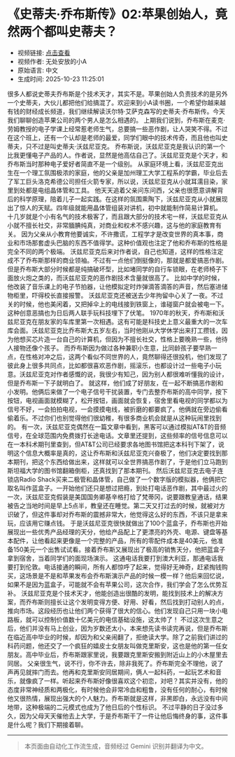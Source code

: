 # 《史蒂夫·乔布斯传》02:苹果创始人，竟然两个都叫史蒂夫？

- 视频链接: [点击查看](https://www.bilibili.com/video/BV1HpHWz3EFV/)
- 视频作者: 无处安放的小A
- 原始语言: 中文
- 生成时间: 2025-10-23 11:25:01

很多人都说史蒂夫乔布斯是个技术天才，其实不是。苹果创始人负责技术的是另外一个史蒂夫，大伙儿都把他们给搞混了。欢迎来到小A读书圈，一个希望你越来越有钱的财经成长频道，我们继续解读沃尔特·艾萨克森写的史蒂夫·乔布斯传。今天我们聊聊创造苹果公司的两个男人是怎么相遇的。
上期我们说到，乔布斯在麦克·劳姆教授的电子学课上经常惹老师生气，总要搞一些恶作剧，让人哭笑不得。不过在这个班上，还有一个认却是老师的最爱，同学们眼中的技术传奇，而且他也叫史蒂夫，只不过是叫史蒂夫·沃兹尼亚克。
乔布斯说，沃兹尼亚克是我认识的第一个比我更懂电子产品的人。作者说，显然是他高估自己了。沃兹尼亚克是个天才，和乔布斯当时那种电子爱好者简直不是一个级别。
从家庭环境上看，沃兹尼亚克出生在一个理工氛围极浓的家庭，他的父亲是加州理工大学工程系的学霸，毕业后去了军工巨头洛克希德公司担任火箭专家，所以说，沃兹尼亚克从小就耳濡目染，家里到处都是电组晶体管和工具。
他天天追着父亲问东问西，父亲也很愿意讲解背后的科学原理，陪着儿子一起实践。在这样的氛围熏陶下，沃兹尼亚克从小就展现出了惊人的天赋。四年级就能用晶体管组装对讲机，初中就能制作简易计算机。
十几岁就是个小有名气的技术极客了，而且跟大部分的技术宅一样，沃兹尼亚克从小就不擅长社交，非常腼腆纯真，对商业和权术不感兴趣，这与他的家庭教育有关。
因为父亲从小教育他要诚实，不许撒谎，工程学才是改变世界的真本事，商业和市场那套虚头巴脑的东西不值得学。这种价值观也注定了他和乔布斯的性格是完全不同的两个极端。
沃兹尼亚克后来对作者说，自己也知道，这样的性格注定成不了乔布斯那样的商业领袖。不过有一点他们倒挺像的，那就是都爱搞恶作剧。但是乔布斯大部分时候都是纯搞破坏型，比如堵同学的自行车锁眼，在老师椅子下面放火炮之类的，而沃兹尼亚克的恶作剧技术含量就很高了。
比如中学的时候，他改装了音乐课上的电子节拍器，让他模拟定时炸弹滴答滴答的声音，然后塞进储物柜里，吓得校长直接报警。
沃兹尼亚克还被送去少年拘留中心关了一夜。不过关的时候，他也美闲着，又把掉伞上的电线接到铁窗上，谁碰窗户就会被电一下。这种创意恶搞也为日后两人联手玩科技埋下了伏笔。
1970年的秋天，乔布斯和沃兹尼亚克在朋友家的车库里第一次相遇。这有可能是科技史上意义最重大的一次车库会面。沃兹尼亚克比乔布斯大五岁左右，当时他刚从大学休学出来打工攒钱，因为他想买芯片造一台自己的计算机，但因为不擅长社交，性格上要晚熟一些，他待人接物还像个孩子。
而乔布斯因为做过各种兼职小生意，比同龄孩子要早熟一点，在性格对冲之后，这两个看似不同世界的人，竟然聊得还很投机，他们发现了彼此身上很多共同点，比如都很喜欢恶作剧，摇滚乐，也都设计过一些电子小玩意。沃兹尼亚克对作者感慨的说，我很少有知己，因为别人都很难听懂我的设计，但是乔布斯一下子就明白了。
就这样，他们成了好朋友，在一起不断搞恶作剧和小发明。他俩后来做了一个电子信号干扰装置，专门去整乔布斯的高中同学，按下按钮，电视画面就模糊了，松开按钮，画面就会恢复，宿舍里看电视的同学都以为信号不好，一会拍拍电视，一会摸摸电线，被折磨的都要疯了。他俩就在旁边偷看偷着乐。不过你们也别觉得他们很幼稚，有很多商业机会就是从这种玩闹里找到的。
有一次，沃兹尼亚克偶然在一篇文章中看到，黑客可以通过模拟AT&T的音频信号，在全球范围内免费拨打长途电话。文章里还提到，这些频率的信号信息可以在一本科术期刊里查到，但AT&T公司已经要求各地图书馆把这本科刊下架了，说明这个信息大概率是真的，这让乔布斯和沃兹尼亚克兴奋极了，他们决定要找到那本期刊，把这个东西给做出来，这样就可以全世界搞恶作剧了，于是他们立马跑到斯坦福大学的图书馆翻箱倒柜，还真找到了那本期刊。
然后沃兹尼亚克去电子连锁店Radio Shack买来二极管和晶体管，自己做了一个数字版的模拟器，他俩把它取名叫作蓝盒子。一开始他们还只是想过把瘾，到处打电话恶作剧，其中最过火的一次，沃兹尼亚克假装是美国国务卿基辛格打给了梵蒂冈，说要跟教皇通话，结果被告之当地时间是早上5点半，教皇还在睡觉。第二天又打过去的时候，就被对方识破了，但这件事却对乔布斯的震撼非常大，他觉得这么好的东西，不该只是拿来玩，应该用它赚点钱。
于是沃兹尼亚克很快就做出了100个蓝盒子，乔布斯也开始展现出一些优秀产品经理的天分，他给产品配上了更漂亮的外壳、电源、键盘等基本配件，让他看起来更像是一个完整的产品，所有的零配件成本是40美元，他准备150美元一个出售试试看。接着乔布斯又展现出了极高的销售天分，他把蓝盒子拿到宿舍，当着同学们的面现场演示。
这通电话我要打到澳大利亚，那通电话我要打到伦敦。电话接通的瞬间，所有人都惊呼了起来，觉得好无神奇，赶紧掏钱购买，这场景是不是和苹果发布会乔布斯演示产品的时候一模一样？他后来回忆说，如果不是因为蓝盒子，可能就不会有苹果公司，这次合作，我们学会了怎么优势互补。
沃兹尼亚克是个技术天才，他能创造出很酷的发明，能找到技术上的解决方案，而乔布斯则擅长让这个发明变得方便、好用、好看，然后找到打动别人的点，推向市场。这段经历也让他们两个获得了很大的信心。他们发现自己只用一块小电路板，就可以控制价值数十亿美元的电信基础设施，这太帅了！
不过这次生意之后，他们并没有马上创业，因为岁数还太小，本来想先读书读完再说，但是乔布斯在临近高中毕业的时候，却因为和父亲闹翻了，拒绝读大学。除了之前我们讲过的科药问题，他还交了一个疯狂的嬉皮士女朋友叫做克里斯安，这也是他的第一任女朋友。高中毕业后，乔布斯跟家里说，我要跟克里斯安搬到附近山上的小木屋里去同居。
父亲很生气，说不行，你不许去，除非我死了。乔布斯完全不理他，说了声再见就摔门而去。他再和克里斯安同居期间，俩人一起科药，一起玩艺术和音乐，就像疯了一样。听起来乔布斯好像很喜欢这个初恋，对吧？其实并没有，他的态度非常神经质和两极化，有时候他会非常冷血和粗鲁，没有任何的耐心，有时候他又很热情，展现出强大的个人魅力。乔布斯就是这样，非黑即白，永远没有中间地带，这种极端的二元模式也成为了他日后的个性标识。
不过平静的日子没过多久，因为父母天天催他去上大学，于是乔布斯干了一件让他后悔终身的事，这件事是什么呢？我们下期接着聊。

---

> 本页面由自动化工作流生成，音频经过 Gemini 识别并翻译为中文。
